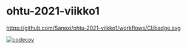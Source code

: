# ohtu-2021-viikko1
https://github.com/Sanexi/ohtu-2021-viikko1/workflows/CI/badge.svg

[![codecov](https://codecov.io/gh/Sanexi/ohtu-2021-viikko1/branch/main/graph/badge.svg?token=O5YZRBVOSY)](https://codecov.io/gh/Sanexi/ohtu-2021-viikko1)
